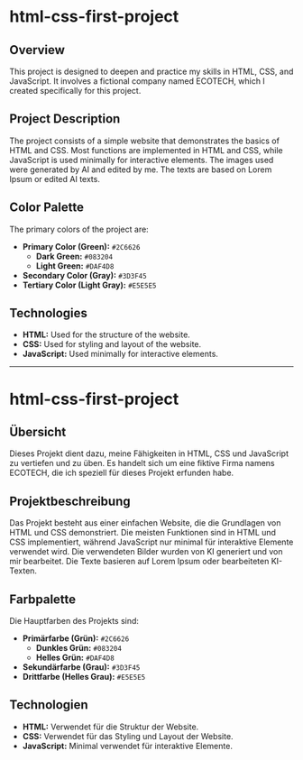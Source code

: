 # html-css-first-project

## Overview
This project is designed to deepen and practice my skills in HTML, CSS, and JavaScript. It involves a fictional company named ECOTECH, which I created specifically for this project.

## Project Description
The project consists of a simple website that demonstrates the basics of HTML and CSS. Most functions are implemented in HTML and CSS, while JavaScript is used minimally for interactive elements. The images used were generated by AI and edited by me. The texts are based on Lorem Ipsum or edited AI texts.

## Color Palette
The primary colors of the project are:
- **Primary Color (Green):** `#2C6626`
  - **Dark Green:** `#083204`
  - **Light Green:** `#DAF4D8`
- **Secondary Color (Gray):** `#3D3F45`
- **Tertiary Color (Light Gray):** `#E5E5E5`

## Technologies
- **HTML:** Used for the structure of the website.
- **CSS:** Used for styling and layout of the website.
- **JavaScript:** Used minimally for interactive elements.

---

# html-css-first-project

## Übersicht
Dieses Projekt dient dazu, meine Fähigkeiten in HTML, CSS und JavaScript zu vertiefen und zu üben. Es handelt sich um eine fiktive Firma namens ECOTECH, die ich speziell für dieses Projekt erfunden habe.

## Projektbeschreibung
Das Projekt besteht aus einer einfachen Website, die die Grundlagen von HTML und CSS demonstriert. Die meisten Funktionen sind in HTML und CSS implementiert, während JavaScript nur minimal für interaktive Elemente verwendet wird. Die verwendeten Bilder wurden von KI generiert und von mir bearbeitet. Die Texte basieren auf Lorem Ipsum oder bearbeiteten KI-Texten.

## Farbpalette
Die Hauptfarben des Projekts sind:
- **Primärfarbe (Grün):** `#2C6626`
  - **Dunkles Grün:** `#083204`
  - **Helles Grün:** `#DAF4D8`
- **Sekundärfarbe (Grau):** `#3D3F45`
- **Drittfarbe (Helles Grau):** `#E5E5E5`

## Technologien
- **HTML:** Verwendet für die Struktur der Website.
- **CSS:** Verwendet für das Styling und Layout der Website.
- **JavaScript:** Minimal verwendet für interaktive Elemente.
